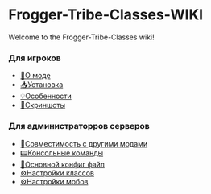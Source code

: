 # Frogger-Tribe-Classes-WIKI

Welcome to the Frogger-Tribe-Classes wiki!
### Для игроков 
* [📃О моде](https://github.com/FroggerHH/DungeonClases-WIKI/blob/main/About%20Frogger-Tribe-Classes.md) 
* [📥Установка](https://github.com/FroggerHH/Frogger-Tribe-Classes-WIKI/blob/main/Installation.md) 
* [💡Особенности](https://github.com/FroggerHH/Frogger-Tribe-Classes-WIKI/blob/main/Features.md)
* [📰Скриншоты](https://github.com/FroggerHH/Frogger-Tribe-Classes-WIKI/blob/main/Screenshots.md)

### Для администраторров серверов
* [🔧Совместимость с другими модами](https://github.com/FroggerHH/Frogger-Tribe-Classes-WIKI/blob/main/Compatibility.md)
* [📟Консольные команды](https://github.com/FroggerHH/Frogger-Tribe-Classes-WIKI/blob/main/TerminalCommands.md)
* [📒Основной конфиг файл](https://github.com/FroggerHH/Frogger-Tribe-Classes-WIKI/blob/main/MainConfig.md) 
* [⚙️Настройки классов](https://github.com/FroggerHH/Frogger-Tribe-Classes-WIKI/blob/main/LevelTree.md) 
* [⚙️Настройки мобов]() 
